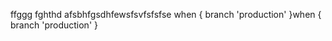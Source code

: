 ffggg
fghthd
afsbhfgsdhfewsfsvfsfsfse
when {
                branch 'production'
            }when {
                branch 'production'
            }
